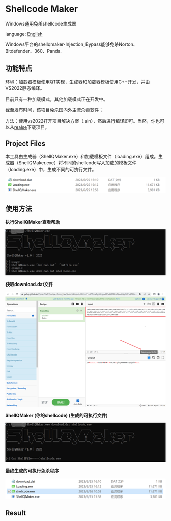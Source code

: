 # Shellcode Maker
Windows通用免杀shellcode生成器

language: [English](readme.md)

Windows平台的shellqmaker-Injection_Bypass能够免杀Norton、Bitdefender、360、Panda.

## 功能特点

环境：加载器模板使用QT实现，生成器和加载器模板使用C++开发，并由VS2022静态编译。

目前只有一种加载模式，其他加载模式正在开发中。

截至发布时间，该项目免杀国内外主流杀毒软件；
 
方法：使用vs2022打开项目解决方案（.sln），然后进行编译即可。当然，你也可以从[realse]()下载项目。
 
## Project Files

本工具由生成器（ShellQMaker.exe）和加载模板文件（loading.exe）组成。生成器（ShellQMaker.exe）将不同的shellcode写入加载的模板文件（loading.exe）中，生成不同的可执行文件。

<img src="Readme/ShellQMaker-Files-001.png" alt="image-20221124160121278" style="zoom:80%;" />

## 使用方法

**执行ShellQMaker查看帮助**

![image-20221130105542851](Readme/shellQMaker-Instructions-001.png)

**获取download.dat文件**

![image-20221130105542851](Readme/shellQMaker-Instructions-002.png)

**ShellQMaker (你的shellcode) (生成的可执行文件)**

![image-20221130105542851](Readme/shellQMaker-Instructions-003.png)

**最终生成的可执行免杀程序**

![image-20221130105542851](Readme/shellQMaker-Instructions-004.png)

## Result


